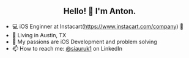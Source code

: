 <h2 align="center">Hello! 👋 I'm Anton.</h2>


- 💻 iOS Enginner at Instacart(https://www.instacart.com/company) 🥕
- 🌵 Living in Austin, TX
- 🚀 My passions are iOS Development and problem solving
- 📫 How to reach me: [@siauruk1](https://www.linkedin.com/in/siauruk1) on LinkedIn
